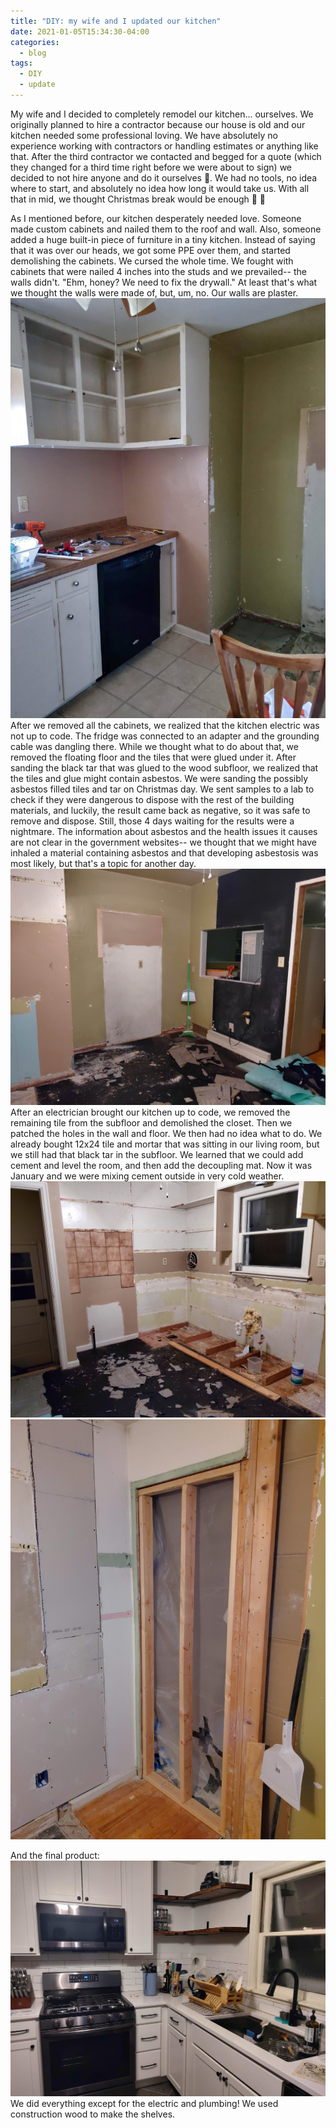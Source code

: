 ```yaml
---
title: "DIY: my wife and I updated our kitchen"
date: 2021-01-05T15:34:30-04:00
categories:
  - blog
tags:
  - DIY
  - update
---
```


My wife and I decided to completely remodel our kitchen... ourselves. We originally planned
to hire a contractor because our house is old and our kitchen needed some professional loving.
We have absolutely no experience working with contractors or handling estimates or anything 
like that. After the third contractor we contacted and begged for a quote (which they changed
for a third time right before we were about to sign) we decided to not hire anyone and do it 
ourselves :triangular_flag_on_post:. We had no tools, no idea where to start, and absolutely no idea how long it would
take us. With all that in mid, we thought Christmas break would be enough :triangular_flag_on_post: :triangular_flag_on_post:

As I mentioned before, our kitchen desperately needed love. Someone made custom cabinets and
nailed them to the roof and wall. Also, someone added a huge built-in piece of furniture in a tiny
kitchen. Instead of saying that it was over our heads, we got some PPE over them, and started 
demolishing the cabinets. We cursed the whole time. We fought with cabinets that were nailed 4 
inches into the studs and we prevailed-- the walls didn't. "Ehm, honey? We need to fix the drywall."
At least that's what we thought the walls were made of, but, um, no. Our walls are plaster.
![Kitchen 1](../assets/images/1.jpg)
After we removed all the cabinets, we realized that the kitchen electric was not up to code. The
fridge was connected to an adapter and the grounding cable was dangling there. 
While we thought what to do about that, we removed the floating floor and the tiles that were glued 
under it. After sanding the black tar that was glued to the wood subfloor, we realized that the tiles
and glue might contain asbestos. We were sanding the possibly asbestos filled tiles and tar on 
Christmas day. We sent samples to a lab to check if they were dangerous to dispose with the rest
of the building materials, and luckily, the result came back as negative, so it was safe to 
remove and dispose. Still, those 4 days waiting for the results were a nightmare. The information 
about asbestos and the health issues it causes are not clear in the government websites-- we 
thought that we might have inhaled a material containing asbestos and that developing 
asbestosis was most likely, but that's a topic for another day.
![Kitchen 2](../assets/images/2.jpg)
After an electrician brought our kitchen up to code, we removed the remaining tile from the 
subfloor and demolished the closet. Then we patched the holes in the wall and floor. We then 
had no idea what to do. We already bought 12x24 tile and mortar that was sitting in our 
living room, but we still had that black tar in the subfloor. We learned that we could
add cement and level the room, and then add the decoupling mat. Now it was January and we were
mixing cement outside in very cold weather.
![Kitchen 4](../assets/images/4.jpg)
![Kitchen 4](../assets/images/5.jpg)

And the final product:
![Kitchen 4](../assets/images/38.jpeg)
We did everything except for the electric and plumbing! We used construction wood to make the shelves.